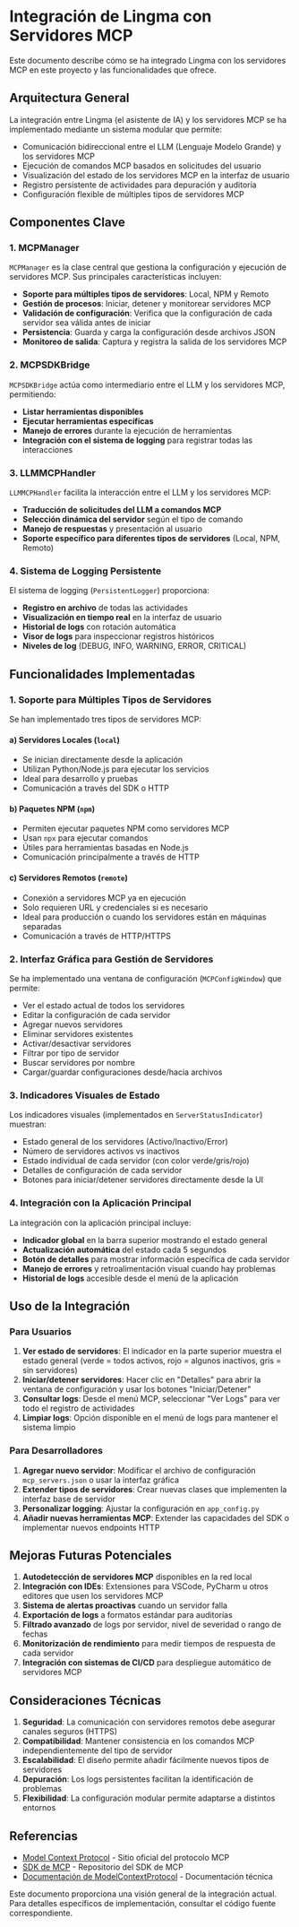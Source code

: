 # Integración de Lingma con Servidores MCP

Este documento describe cómo se ha integrado Lingma con los servidores MCP en este proyecto y las funcionalidades que ofrece.

## Arquitectura General

La integración entre Lingma (el asistente de IA) y los servidores MCP se ha implementado mediante un sistema modular que permite:
- Comunicación bidireccional entre el LLM (Lenguaje Modelo Grande) y los servidores MCP
- Ejecución de comandos MCP basados en solicitudes del usuario
- Visualización del estado de los servidores MCP en la interfaz de usuario
- Registro persistente de actividades para depuración y auditoría
- Configuración flexible de múltiples tipos de servidores MCP

## Componentes Clave

### 1. MCPManager

`MCPManager` es la clase central que gestiona la configuración y ejecución de servidores MCP. Sus principales características incluyen:

- **Soporte para múltiples tipos de servidores**: Local, NPM y Remoto
- **Gestión de procesos**: Iniciar, detener y monitorear servidores MCP
- **Validación de configuración**: Verifica que la configuración de cada servidor sea válida antes de iniciar
- **Persistencia**: Guarda y carga la configuración desde archivos JSON
- **Monitoreo de salida**: Captura y registra la salida de los servidores MCP

### 2. MCPSDKBridge

`MCPSDKBridge` actúa como intermediario entre el LLM y los servidores MCP, permitiendo:

- **Listar herramientas disponibles**
- **Ejecutar herramientas específicas**
- **Manejo de errores** durante la ejecución de herramientas
- **Integración con el sistema de logging** para registrar todas las interacciones

### 3. LLMMCPHandler

`LLMMCPHandler` facilita la interacción entre el LLM y los servidores MCP:

- **Traducción de solicitudes del LLM a comandos MCP**
- **Selección dinámica del servidor** según el tipo de comando
- **Manejo de respuestas** y presentación al usuario
- **Soporte específico para diferentes tipos de servidores** (Local, NPM, Remoto)

### 4. Sistema de Logging Persistente

El sistema de logging (`PersistentLogger`) proporciona:

- **Registro en archivo** de todas las actividades
- **Visualización en tiempo real** en la interfaz de usuario
- **Historial de logs** con rotación automática
- **Visor de logs** para inspeccionar registros históricos
- **Niveles de log** (DEBUG, INFO, WARNING, ERROR, CRITICAL)

## Funcionalidades Implementadas

### 1. Soporte para Múltiples Tipos de Servidores

Se han implementado tres tipos de servidores MCP:

#### a) Servidores Locales (`local`)

- Se inician directamente desde la aplicación
- Utilizan Python/Node.js para ejecutar los servicios
- Ideal para desarrollo y pruebas
- Comunicación a través del SDK o HTTP

#### b) Paquetes NPM (`npm`)

- Permiten ejecutar paquetes NPM como servidores MCP
- Usan `npx` para ejecutar comandos
- Útiles para herramientas basadas en Node.js
- Comunicación principalmente a través de HTTP

#### c) Servidores Remotos (`remote`)

- Conexión a servidores MCP ya en ejecución
- Solo requieren URL y credenciales si es necesario
- Ideal para producción o cuando los servidores están en máquinas separadas
- Comunicación a través de HTTP/HTTPS

### 2. Interfaz Gráfica para Gestión de Servidores

Se ha implementado una ventana de configuración (`MCPConfigWindow`) que permite:

- Ver el estado actual de todos los servidores
- Editar la configuración de cada servidor
- Agregar nuevos servidores
- Eliminar servidores existentes
- Activar/desactivar servidores
- Filtrar por tipo de servidor
- Buscar servidores por nombre
- Cargar/guardar configuraciones desde/hacia archivos

### 3. Indicadores Visuales de Estado

Los indicadores visuales (implementados en `ServerStatusIndicator`) muestran:

- Estado general de los servidores (Activo/Inactivo/Error)
- Número de servidores activos vs inactivos
- Estado individual de cada servidor (con color verde/gris/rojo)
- Detalles de configuración de cada servidor
- Botones para iniciar/detener servidores directamente desde la UI

### 4. Integración con la Aplicación Principal

La integración con la aplicación principal incluye:

- **Indicador global** en la barra superior mostrando el estado general
- **Actualización automática** del estado cada 5 segundos
- **Botón de detalles** para mostrar información específica de cada servidor
- **Manejo de errores** y retroalimentación visual cuando hay problemas
- **Historial de logs** accesible desde el menú de la aplicación

## Uso de la Integración

### Para Usuarios

1. **Ver estado de servidores**: El indicador en la parte superior muestra el estado general (verde = todos activos, rojo = algunos inactivos, gris = sin servidores)
2. **Iniciar/detener servidores**: Hacer clic en "Detalles" para abrir la ventana de configuración y usar los botones "Iniciar/Detener"
3. **Consultar logs**: Desde el menú MCP, seleccionar "Ver Logs" para ver todo el registro de actividades
4. **Limpiar logs**: Opción disponible en el menú de logs para mantener el sistema limpio

### Para Desarrolladores

1. **Agregar nuevo servidor**: Modificar el archivo de configuración `mcp_servers.json` o usar la interfaz gráfica
2. **Extender tipos de servidores**: Crear nuevas clases que implementen la interfaz base de servidor
3. **Personalizar logging**: Ajustar la configuración en `app_config.py`
4. **Añadir nuevas herramientas MCP**: Extender las capacidades del SDK o implementar nuevos endpoints HTTP

## Mejoras Futuras Potenciales

1. **Autodetección de servidores MCP** disponibles en la red local
2. **Integración con IDEs**: Extensiones para VSCode, PyCharm u otros editores que usen los servidores MCP
3. **Sistema de alertas proactivas** cuando un servidor falla
4. **Exportación de logs** a formatos estándar para auditorías
5. **Filtrado avanzado** de logs por servidor, nivel de severidad o rango de fechas
6. **Monitorización de rendimiento** para medir tiempos de respuesta de cada servidor
7. **Integración con sistemas de CI/CD** para despliegue automático de servidores MCP

## Consideraciones Técnicas

1. **Seguridad**: La comunicación con servidores remotos debe asegurar canales seguros (HTTPS)
2. **Compatibilidad**: Mantener consistencia en los comandos MCP independientemente del tipo de servidor
3. **Escalabilidad**: El diseño permite añadir fácilmente nuevos tipos de servidores
4. **Depuración**: Los logs persistentes facilitan la identificación de problemas
5. **Flexibilidad**: La configuración modular permite adaptarse a distintos entornos

## Referencias

- [Model Context Protocol](https://modelcontextprotocol.org/) - Sitio oficial del protocolo MCP
- [SDK de MCP](https://github.com/modelcontextprotocol/sdk) - Repositorio del SDK de MCP
- [Documentación de ModelContextProtocol](https://docs.modelcontextprotocol.org/) - Documentación técnica

Este documento proporciona una visión general de la integración actual. Para detalles específicos de implementación, consultar el código fuente correspondiente.
